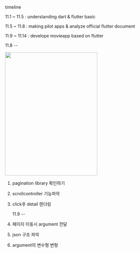 timeline

11.1 ~ 11.5 : understanding dart & flutter basic

11.5 ~ 11.8 : making pilot apps & analyze official flutter document

11.9 ~ 11.14 : develope movieapp based on flutter

11.8 --

<img src="https://user-images.githubusercontent.com/53465675/200480143-cc67078f-eb5f-459a-8351-4ecd5a9d44b1.png" width="300" height="400">

1. pagination library 확인하기

2. scrollcontroller 기능파악

3. click후 detail 렌더링

   11.9 --

4. 페이지 이동시 argument 전달

5. json 구조 파악

6. argument의 변수형 변형
